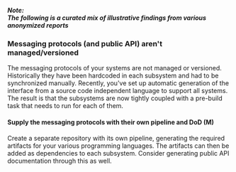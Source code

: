 ---
---
<!-- markdownlint-disable MD041 -->
**_Note:<br/>The following is a curated mix of illustrative findings from various anonymized reports_**

### Messaging protocols (and public API) aren't managed/versioned

The messaging protocols of your systems are not managed or versioned.
Historically they have been hardcoded in each subsystem and had to be synchronized manually.
Recently, you've set up automatic generation of the interface from a source code independent language to support all systems.
The result is that the subsystems are now tightly coupled with a pre-build task that needs to run for each of them.

#### Supply the messaging protocols with their own pipeline and DoD (M)

Create a separate repository with its own pipeline, generating the required artifacts for your various programming languages.
The artifacts can then be added as dependencies to each subsystem.
Consider generating public API documentation through this as well.

